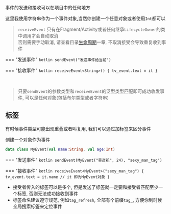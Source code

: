 事件的发送和接收可以在项目中的任何地方

这里我使用字符串作为一个事件对象,当然你创建一个任意对象或者使用`Int`都可以
<br>

> `receiveEvent` 只有在Fragment/Activity或者任何继承`LifecycleOwner`的类中调用才会自动取消 <br>
> 否则需要手动取消, 请查看目录[生命周期](lifecycle.md)一章, 不取消接受会导致重复收到事件


=== "发送事件"
    ```kotlin
    sendEvent("发送事件给当前")
    ```

=== "接收事件"
    ```kotlin
    receiveEvent<String>() {
        tv_event.text = it
    }
    ```

<br>

> 只要`sendEvent`的参数类型和`receiveEvent`的泛型类型匹配即可成功收发事件, 可以是任何对象(包括布尔类型或者字符串)

## 标签
有时候事件类型可能出现重叠或者叫复用, 我们可以通过加标签来区分事件

创建一个对象作为事件
```kotlin
data class MyEvent(val name:String, val age:Int)
```

=== "发送事件"
    ```kotlin
    sendEvent(MyEvent("吴彦祖", 24), "sexy_man_tag")
    ```

=== "接收事件"
    ```kotlin
    receiveEvent<MyEvent>("sexy_man_tag") {
        tv_event.text = it.name // it 即为MyEvent对象
    }
    ```


- 接受者传入的标签可以是多个, 但是发送了标签就一定要和接受者匹配至少一个标签, 否则无法成功接收到事件
- 标签命名建议遵守规范, 例如`tag_refresh`, 全部有个前缀`tag_`, 方便你到时候全局搜索标签来定位事件